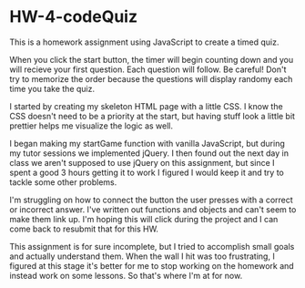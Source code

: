 # HW-4-codeQuiz
This is a homework assignment using JavaScript to create a timed quiz.

When you click the start button, the timer will begin counting down and you will recieve your first question. Each question will follow. Be careful! Don't try to memorize the order because the questions will display randomy each time you take the quiz.

I started by creating my skeleton HTML page with a little CSS. I know the CSS doesn't need to be a priority at the start, but having stuff look a little bit prettier helps me visualize the logic as well.

I began making my startGame function with vanilla JavaScript, but during my tutor sessions we implemented jQuery. I then found out the next day in class we aren't supposed to use jQuery on this assignment, but since I spent a good 3 hours getting it to work I figured I would keep it and try to tackle some other problems.

I'm struggling on how to connect the button the user presses with a correct or incorrect answer. I've written out functions and objects and can't seem to make them link up. I'm hoping this will click during the project and I can come back to resubmit that for this HW. 

This assignment is for sure incomplete, but I tried to accomplish small goals and actually understand them. When the wall I hit was too frustrating, I figured at this stage it's better for me to stop working on the homework and instead work on some lessons. So that's where I'm at for now.